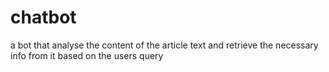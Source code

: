 # chatbot
a bot that analyse the content of the article text and retrieve the necessary info from it based on the users query
